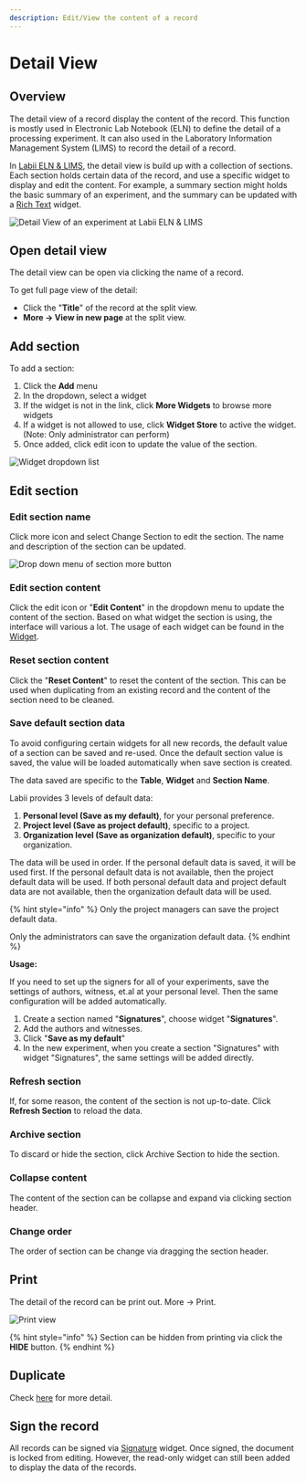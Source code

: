 ```yaml
---
description: Edit/View the content of a record
---
```


# Detail View

## Overview

The detail view of a record display the content of the record. This function is mostly used in Electronic Lab Notebook \(ELN\) to define the detail of a processing experiment. It can also used in the Laboratory Information Management System \(LIMS\) to record the detail of a record.

In [Labii ELN & LIMS](https://www.labii.com), the detail view is build up with a collection of sections. Each section holds certain data of the record, and use a specific widget to display and edit the content. For example, a summary section might holds the basic summary of an experiment, and the summary can be updated with a [Rich Text](../widgets/text.md#rich-text) widget.

![Detail View of an experiment at Labii ELN &amp; LIMS](../.gitbook/assets/detail-view-labii-eln-lims.png)

## Open detail view

The detail view can be open via clicking the name of a record. 

To get full page view of the detail:

* Click the "**Title**" of the record at the split view.
* **More -&gt; View in new page** at the split view.

## Add section

To add a section:

1. Click the **Add** menu
2. In the dropdown, select a widget
3. If the widget is not in the link, click **More Widgets** to browse more widgets
4. If a widget is not allowed to use, click **Widget Store** to active the widget. \(Note: Only administrator can perform\)
5. Once added, click edit icon to update the value of the section.

![Widget dropdown list](../.gitbook/assets/widgets-add-menu-labii-eln-lims.png)

## Edit section

### Edit section name

Click more icon and select Change Section to edit the section. The name and description of the section can be updated.

![Drop down menu of section more button](../.gitbook/assets/section-menu-labii-eln-lims.png)

### Edit section content

Click the edit icon or "**Edit Content**" in the dropdown menu to update the content of the section. Based on what widget the section is using, the interface will various a lot. The usage of each widget can be found in the [Widget](../settings/widgets.md). 

### Reset section content

Click the "**Reset Content**" to reset the content of the section. This can be used when duplicating from an existing record and the content of the section need to be cleaned.

### Save default section data

To avoid configuring certain widgets for all new records, the default value of a section can be saved and re-used. Once the default section value is saved, the value will be loaded automatically when save section is created.

The data saved are specific to the **Table**, **Widget** and **Section Name**. 

Labii provides 3 levels of default data:

1. **Personal level \(Save as my default\)**, for your personal preference.
2. **Project level \(Save as project default\)**, specific to a project.
3. **Organization level \(Save as organization default\)**, specific to your organization.

The data will be used in order. If the personal default data is saved, it will be used first. If the personal default data is not available, then the project default data will be used. If both personal default data and project default data are not available, then the organization default data will be used.

{% hint style="info" %}
Only the project managers can save the project default data.

Only the administrators can save the organization default data.
{% endhint %}

**Usage:**

If you need to set up the signers for all of your experiments, save the settings of authors, witness, et.al at your personal level. Then the same configuration will be added automatically.

1. Create a section named "**Signatures**", choose widget "**Signatures**".
2. Add the authors and witnesses.
3. Click "**Save as my default**"
4. In the new experiment, when you create a section "Signatures" with widget "Signatures", the same settings will be added directly.

### Refresh section

If, for some reason, the content of the section is not up-to-date. Click **Refresh Section** to reload the data.

### Archive section

To discard or hide the section, click Archive Section to hide the section.

### Collapse content

The content of the section can be collapse and expand via clicking section header.

### Change order

The order of section can be change via dragging the section header.

## Print

The detail of the record can be print out. More -&gt; Print.

![Print view](../.gitbook/assets/print-view-labii-eln-lims.png)

{% hint style="info" %}
Section can be hidden from printing via click the **HIDE** button.
{% endhint %}

## Duplicate

Check [here](add-record.md#duplicate-from-existing-record) for more detail.

## Sign the record

All records can be signed via [Signature](../widgets/signature.md) widget. Once signed, the document is locked from editing. However, the read-only widget can still been added to display the data of the records.

